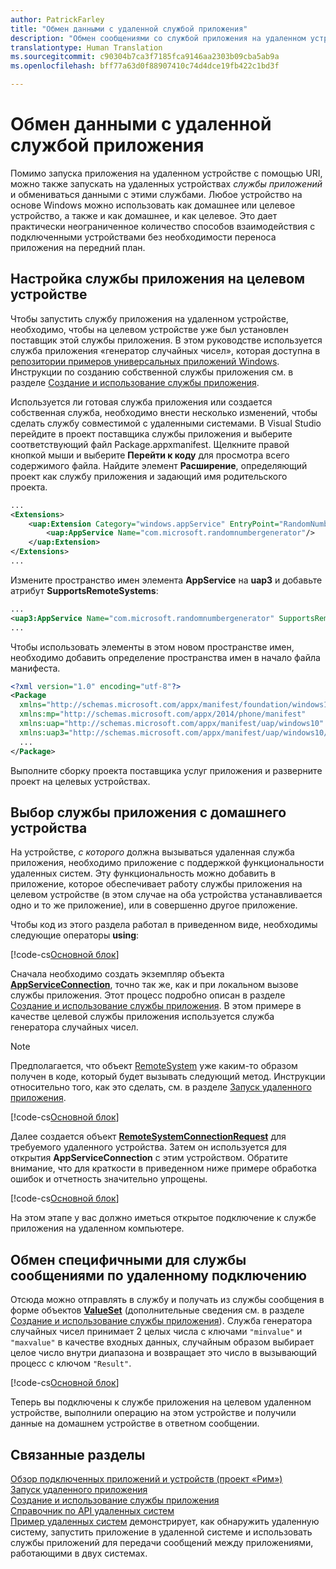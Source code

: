 ```yaml
---
author: PatrickFarley
title: "Обмен данными с удаленной службой приложения"
description: "Обмен сообщениями со службой приложения на удаленном устройстве с помощью проекта «Рим»."
translationtype: Human Translation
ms.sourcegitcommit: c90304b7ca3f7185fca9146aa2303b09cba5ab9a
ms.openlocfilehash: bff77a63d0f88907410c74d4dce19fb422c1bd3f

---
```


# Обмен данными с удаленной службой приложения

Помимо запуска приложения на удаленном устройстве с помощью URI, можно также запускать на удаленных устройствах *службы приложений* и обмениваться данными с этими службами. Любое устройство на основе Windows можно использовать как домашнее или целевое устройство, а также и как домашнее, и как целевое. Это дает практически неограниченное количество способов взаимодействия с подключенными устройствами без необходимости переноса приложения на передний план.

## Настройка службы приложения на целевом устройстве
Чтобы запустить службу приложения на удаленном устройстве, необходимо, чтобы на целевом устройстве уже был установлен поставщик этой службы приложения. В этом руководстве используется служба приложения «генератор случайных чисел», которая доступна в [репозитории примеров универсальных приложений Windows](https://github.com/Microsoft/Windows-universal-samples/tree/master/Samples/AppServices). Инструкции по созданию собственной службы приложения см. в разделе [Создание и использование службы приложения](how-to-create-and-consume-an-app-service.md).

Используется ли готовая служба приложения или создается собственная служба, необходимо внести несколько изменений, чтобы сделать службу совместимой с удаленными системами. В Visual Studio перейдите в проект поставщика службы приложения и выберите соответствующий файл Package.appxmanifest. Щелкните правой кнопкой мыши и выберите **Перейти к коду** для просмотра всего содержимого файла. Найдите элемент **Расширение**, определяющий проект как службу приложения и задающий имя родительского проекта.

``` xml
...
<Extensions>
    <uap:Extension Category="windows.appService" EntryPoint="RandomNumberService.RandomNumberGeneratorTask">
        <uap:AppService Name="com.microsoft.randomnumbergenerator"/>
    </uap:Extension>
</Extensions>
...
```

Измените пространство имен элемента **AppService** на **uap3** и добавьте атрибут **SupportsRemoteSystems**:

``` xml
...
<uap3:AppService Name="com.microsoft.randomnumbergenerator" SupportsRemoteSystems="true"/>
...
```

Чтобы использовать элементы в этом новом пространстве имен, необходимо добавить определение пространства имен в начало файла манифеста.

``` xml
<?xml version="1.0" encoding="utf-8"?>
<Package
  xmlns="http://schemas.microsoft.com/appx/manifest/foundation/windows10"
  xmlns:mp="http://schemas.microsoft.com/appx/2014/phone/manifest"
  xmlns:uap="http://schemas.microsoft.com/appx/manifest/uap/windows10"
  xmlns:uap3="http://schemas.microsoft.com/appx/manifest/uap/windows10/3">
  ...
</Package>
```

Выполните сборку проекта поставщика услуг приложения и разверните проект на целевых устройствах.

## Выбор службы приложения с домашнего устройства
На устройстве, *с которого* должна вызываться удаленная служба приложения, необходимо приложение с поддержкой функциональности удаленных систем. Эту функциональность можно добавить в приложение, которое обеспечивает работу службы приложения на целевом устройстве (в этом случае на оба устройства устанавливается одно и то же приложение), или в совершенно другое приложение.

Чтобы код из этого раздела работал в приведенном виде, необходимы следующие операторы **using**:

[!code-cs[Основной блок](./code/RemoteAppService/MainPage.xaml.cs#SnippetUsings)]


Сначала необходимо создать экземпляр объекта [**AppServiceConnection**](https://msdn.microsoft.com/library/windows/apps/Windows.ApplicationModel.AppService.AppServiceConnection), точно так же, как и при локальном вызове службы приложения. Этот процесс подробно описан в разделе [Создание и использование службы приложения](how-to-create-and-consume-an-app-service.md). В этом примере в качестве целевой службы приложения используется служба генератора случайных чисел.

> [!NOTE]
> Предполагается, что объект [RemoteSystem](https://msdn.microsoft.com/library/windows/apps/Windows.System.RemoteSystems.RemoteSystem) уже каким-то образом получен в коде, который будет вызывать следующий метод. Инструкции относительно того, как это сделать, см. в разделе [Запуск удаленного приложения](launch-a-remote-app.md).

[!code-cs[Основной блок](./code/RemoteAppService/MainPage.xaml.cs#SnippetAppService)]

Далее создается объект [**RemoteSystemConnectionRequest**](https://msdn.microsoft.com/library/windows/apps/Windows.System.RemoteSystems.RemoteSystemConnectionRequest) для требуемого удаленного устройства. Затем он используется для открытия **AppServiceConnection** с этим устройством. Обратите внимание, что для краткости в приведенном ниже примере обработка ошибок и отчетность значительно упрощены.

[!code-cs[Основной блок](./code/RemoteAppService/MainPage.xaml.cs#SnippetRemoteConnection)]

На этом этапе у вас должно иметься открытое подключение к службе приложения на удаленном компьютере.

## Обмен специфичными для службы сообщениями по удаленному подключению

Отсюда можно отправлять в службу и получать из службы сообщения в форме объектов [**ValueSet**](https://msdn.microsoft.com/library/windows/apps/windows.foundation.collections.valueset) (дополнительные сведения см. в разделе [Создание и использование службы приложения](how-to-create-and-consume-an-app-service.md)). Служба генератора случайных чисел принимает 2 целых числа с ключами `"minvalue"` и `"maxvalue"` в качестве входных данных, случайным образом выбирает целое число внутри диапазона и возвращает это число в вызывающий процесс с ключом `"Result"`.

[!code-cs[Основной блок](./code/RemoteAppService/MainPage.xaml.cs#SnippetSendMessage)]

Теперь вы подключены к службе приложения на целевом удаленном устройстве, выполнили операцию на этом устройстве и получили данные на домашнем устройстве в ответном сообщении.

## Связанные разделы

[Обзор подключенных приложений и устройств (проект «Рим»)](connected-apps-and-devices.md)  
[Запуск удаленного приложения](launch-a-remote-app.md)  
[Создание и использование службы приложения](how-to-create-and-consume-an-app-service.md)  
[Справочник по API удаленных систем](https://msdn.microsoft.com/library/windows/apps/Windows.System.RemoteSystems)  
[Пример удаленных систем](https://github.com/Microsoft/Windows-universal-samples/tree/dev/Samples/RemoteSystems ) демонстрирует, как обнаружить удаленную систему, запустить приложение в удаленной системе и использовать службы приложений для передачи сообщений между приложениями, работающими в двух системах.



<!--HONumber=Aug16_HO3-->


